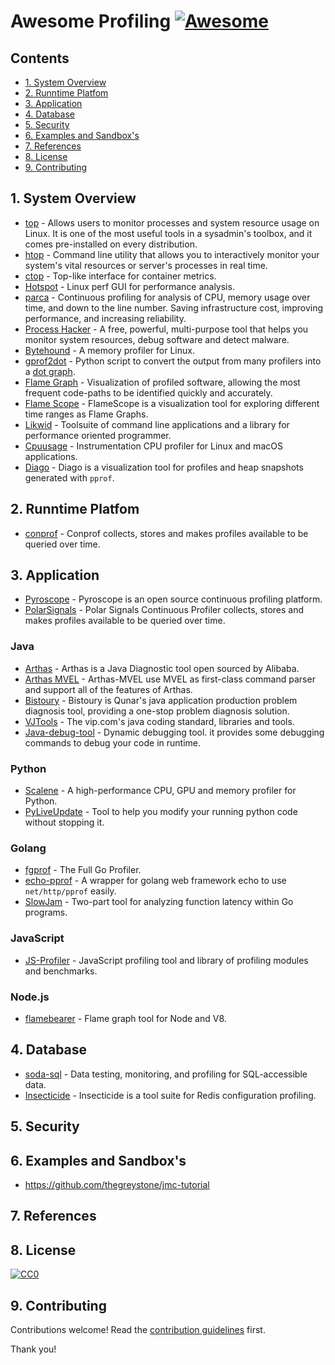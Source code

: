 # Awesome Profiling [![Awesome](https://awesome.re/badge.svg)](https://awesome.re)

## Contents

- [1. System Overview](#1-system-overview)
- [2. Runntime Platfom](#2-runntime-platfom)
- [3. Application](#3-application)
- [4. Database](#4-database)
- [5. Security](#5-security)
- [6. Examples and Sandbox's](#6-examples-and-sandboxs)
- [7. References](#7-references)
- [8. License](#8-license)
- [9. Contributing](#9-contributing)

## 1. System Overview

- [top](https://www.booleanworld.com/guide-linux-top-command/) - Allows users to monitor processes and system resource usage on Linux. It is one of the most useful tools in a sysadmin's toolbox, and it comes pre-installed on every distribution.
- [htop](https://support.cloudways.com/system-monitoring-using-htop-command/) - Command line utility that allows you to interactively monitor your system's vital resources or server's processes in real time.
- [ctop](https://github.com/bcicen/ctop) - Top-like interface for container metrics.
- [Hotspot](https://github.com/KDAB/hotspot) - Linux perf GUI for performance analysis.
- [parca](https://github.com/parca-dev/parca) - Continuous profiling for analysis of CPU, memory usage over time, and down to the line number. Saving infrastructure cost, improving performance, and increasing reliability.
- [Process Hacker](https://github.com/processhacker/processhacker) - A free, powerful, multi-purpose tool that helps you monitor system resources, debug software and detect malware.
- [Bytehound](https://github.com/koute/bytehound) - A memory profiler for Linux.
- [gprof2dot](https://github.com/jrfonseca/gprof2dot) - Python script to convert the output from many profilers into a [dot graph](http://www.graphviz.org/doc/info/lang.html).
- [Flame Graph](https://www.brendangregg.com/flamegraphs.html) - Visualization of profiled software, allowing the most frequent code-paths to be identified quickly and accurately.
- [Flame Scope](https://github.com/Netflix/flamescope) - FlameScope is a visualization tool for exploring different time ranges as Flame Graphs.
- [Likwid](https://github.com/RRZE-HPC/likwid) - Toolsuite of command line applications and a library for performance oriented programmer.
- [Cpuusage](https://github.com/d99kris/cpuusage) - Instrumentation CPU profiler for Linux and macOS applications.
- [Diago](https://github.com/remeh/diago) - Diago is a visualization tool for profiles and heap snapshots generated with `pprof`.

## 2. Runntime Platfom

- [conprof](https://github.com/conprof/conprof) - Conprof collects, stores and makes profiles available to be queried over time.

## 3. Application

- [Pyroscope](https://github.com/pyroscope-io/pyroscope) - Pyroscope is an open source continuous profiling platform.
- [PolarSignals](https://www.polarsignals.com/) - Polar Signals Continuous Profiler collects, stores and makes profiles available to be queried over time.

### Java

- [Arthas](https://github.com/alibaba/arthas) - Arthas is a Java Diagnostic tool open sourced by Alibaba.
- [Arthas MVEL](https://github.com/XhinLiang/arthas-mvel) - Arthas-MVEL use MVEL as first-class command parser and support all of the features of Arthas.
- [Bistoury](https://github.com/qunarcorp/bistoury) - Bistoury is Qunar's java application production problem diagnosis tool, providing a one-stop problem diagnosis solution.
- [VJTools](https://github.com/vipshop/vjtools) - The vip.com's java coding standard, libraries and tools.
- [Java-debug-tool](https://github.com/pandening/Java-debug-tool) - Dynamic debugging tool. it provides some debugging commands to debug your code in runtime.

### Python

- [Scalene](https://github.com/plasma-umass/scalene) - A high-performance CPU, GPU and memory profiler for Python.
- [PyLiveUpdate](https://github.com/devopspp/pyliveupdate) - Tool to help you modify your running python code without stopping it.

### Golang

- [fgprof](https://github.com/felixge/fgprof) - The Full Go Profiler.
- [echo-pprof](https://github.com/sevennt/echo-pprof) - A wrapper for golang web framework echo to use `net/http/pprof` easily.
- [SlowJam](https://github.com/google/slowjam) - Two-part tool for analyzing function latency within Go programs.

### JavaScript

- [JS-Profiler](https://github.com/haensl/js-profiler) - JavaScript profiling tool and library of profiling modules and benchmarks.

### Node.js

- [flamebearer](https://github.com/mapbox/flamebearer) - Flame graph tool for Node and V8.

## 4. Database

- [soda-sql](https://github.com/sodadata/soda-sql) - Data testing, monitoring, and profiling for SQL-accessible data.
- [Insecticide](https://github.com/city-mobil/insecticide) - Insecticide is a tool suite for Redis configuration profiling.

## 5. Security

## 6. Examples and Sandbox's

- https://github.com/thegreystone/jmc-tutorial

## 7. References

## 8. License

[![CC0](https://mirrors.creativecommons.org/presskit/buttons/88x31/svg/cc-zero.svg)](https://creativecommons.org/publicdomain/zero/1.0)

## 9. Contributing

Contributions welcome! Read the [contribution guidelines](contributing.md) first.

Thank you!
